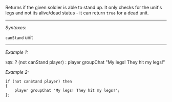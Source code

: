 Returns if the given soldier is able to stand up. It only checks for the unit's legs and not its alive/dead status - it can return `true` for a dead unit.


---
*Syntaxes:*

`canStand` unit

---
*Example 1:*

`SQS`:
<sqs>? (not canStand player) : player groupChat "My legs! They hit my legs!"</sqs>

*Example 2:*

```sqf
if (not canStand player) then
{
	player groupChat "My legs! They hit my legs!";
};
```